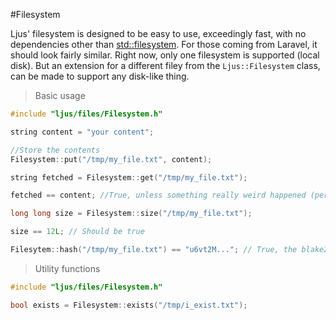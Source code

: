 #Filesystem

Ljus' filesystem is designed to be easy to use, exceedingly fast, with no dependencies other than [std::filesystem](https://en.cppreference.com/w/cpp/filesystem). For those coming from Laravel, it should look fairly similar. Right now, only one filesystem is supported (local disk). But an extension for a different filey from the `Ljus::Filesystem` class, can be made to support any disk-like thing.

> Basic usage

```cpp
#include "ljus/files/Filesystem.h"

string content = "your content";

//Store the contents
Filesystem::put("/tmp/my_file.txt", content);

string fetched = Filesystem::get("/tmp/my_file.txt");

fetched == content; //True, unless something really weird happened (permissions?)

long long size = Filesystem::size("/tmp/my_file.txt"); 

size == 12L; // Should be true

Filesytem::hash("/tmp/my_file.txt") == "u6vt2M..."; // True, the blake2b hash
```

> Utility functions

```cpp
#include "ljus/files/Filesystem.h"

bool exists = Filesystem::exists("/tmp/i_exist.txt");
```
